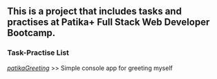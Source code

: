 ## This is a project that includes tasks and practises at Patika+ Full Stack Web Developer Bootcamp.

### Task-Practise List
[_patikaGreeting_](https://github.com/Chessfull/patikaGreeting/blob/main/patikaGreeting.cs) >> Simple console app for greeting myself


